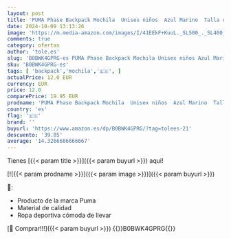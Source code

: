 ```yaml
---
layout: post
title: 'PUMA Phase Backpack Mochila  Unisex niños  Azul Marino  Talla única'
date: 2024-10-09 13:13:26
image: 'https://m.media-amazon.com/images/I/41EEkF+KuuL._SL500_._SL400_.jpg'
comments: true
category: ofertas
author: 'tole.es'
slug: 'B0BWK4GPRG-es PUMA Phase Backpack Mochila Unisex niños Azul Marino Talla...'
sku: 'B0BWK4GPRG-es'
tags: [ 'backpack','mochila','🇪🇸', ]
actualPrice: 12.0 EUR
currency: EUR
price: 12.0
comparePrice: 19.95 EUR
prodname: 'PUMA Phase Backpack Mochila  Unisex niños  Azul Marino  Talla única'
country: 'es'
flag: '🇪🇸'
brand: ''
buyurl: 'https://www.amazon.es/dp/B0BWK4GPRG/?tag=tolees-21'
descuento: '39.85'
average: '14.3266666666667'
---
```


Tienes [{{< param title >}}]({{< param buyurl >}}) aqui!

[![{{< param prodname >}}]({{< param image >}})]({{< param buyurl >}})

🔎:

- Producto de la marca Puma
- Material de calidad
- Ropa deportiva cómoda de llevar

[🛒 Comprar!!!]({{< param buyurl >}})
{{<world>}}B0BWK4GPRG{{</world>}}
